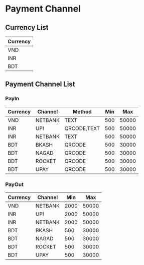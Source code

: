 # Payment Channel

## Currency List

|Currency |
|:--------|
|VND      |
|INR      |
|BDT      |

## Payment Channel List

### PayIn

|Currency  |Channel    |Method      |Min   |Max   |
|----------|-----------|------------|------|------|
|VND       |NETBANK    |TEXT        |500   |50000 |
|INR       |UPI        |QRCODE,TEXT |500   |50000 |
|INR       |NETBANK    |TEXT        |500   |50000 |
|BDT       |BKASH      |QRCODE      |500   |30000 |
|BDT       |NAGAD      |QRCODE      |500   |30000 |
|BDT       |ROCKET     |QRCODE      |500   |30000 |
|BDT       |UPAY       |QRCODE      |500   |30000 |

### PayOut

|Currency  |Channel    |Min   |Max   |
|----------|-----------|------|------|
|VND       |NETBANK    |2000  |50000 |
|INR       |UPI        |2000  |50000 |
|INR       |NETBANK    |2000  |50000 |
|BDT       |BKASH      |500   |30000 |
|BDT       |NAGAD      |500   |30000 |
|BDT       |ROCKET     |500   |30000 |
|BDT       |UPAY       |500   |30000 |